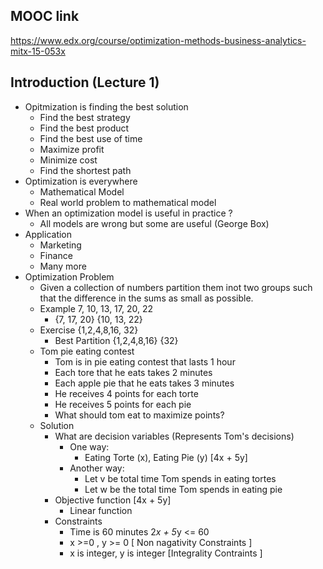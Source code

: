 ## MOOC link 
https://www.edx.org/course/optimization-methods-business-analytics-mitx-15-053x
## Introduction (Lecture 1)
 * Opitmization is finding the best solution
   * Find the best strategy
   * Find the best product 
   * Find the best use of time
   * Maximize profit
   * Minimize cost
   * Find the shortest path 
* Optimization is everywhere
  * Mathematical Model 
  * Real world problem to mathematical model
* When an optimization model is useful in practice ? 
  * All models are wrong but some are useful (George Box)
* Application 
   * Marketing
   * Finance
   * Many more
* Optimization Problem
  * Given a collection of numbers partition them inot two groups such that the difference in the sums as small as possible.
  * Example 7, 10, 13, 17, 20, 22
     * {7, 17, 20} {10, 13, 22}
  * Exercise {1,2,4,8,16, 32} 
     * Best Partition {1,2,4,8,16} {32}
  * Tom pie eating contest
     * Tom is in pie eating contest that lasts 1 hour
     * Each tore that he eats takes 2 minutes
     * Each apple pie that he eats takes 3 minutes
     * He receives 4 points for each torte
     * He receives 5 points for each pie
     * What should tom eat to maximize points?
  * Solution
     * What are decision variables (Represents Tom's decisions)
        * One way:
          * Eating Torte (x), Eating Pie (y) [4x + 5y]
        * Another way:
          * Let v be total time Tom spends in eating tortes
          * Let w be the total time Tom spends in eating pie 
     * Objective function [4x + 5y]
        * Linear function 
     * Constraints
        * Time is 60 minutes 2*x + 5*y <= 60
        * x >=0 , y >= 0  [ Non nagativity Constraints ]
        * x is integer, y is integer [Integrality Contraints ]
     
     
  
